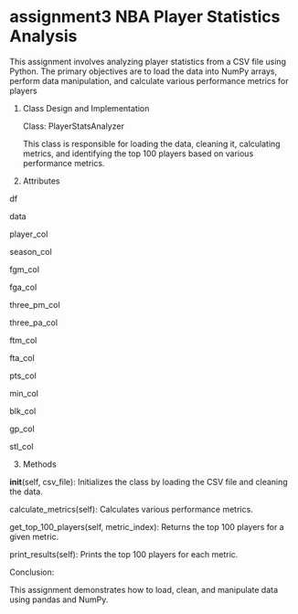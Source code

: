 # assignment3 NBA Player Statistics Analysis

This assignment involves analyzing player statistics from a CSV file using Python. The primary objectives are to load the data into NumPy arrays, perform data manipulation, and calculate various performance metrics for players

1. Class Design and Implementation

    Class: PlayerStatsAnalyzer

   This class is responsible for loading the data, cleaning it, calculating metrics, and identifying the top 100 players based on various performance metrics. 
 
2. Attributes

  df

  data

  player_col
  
  season_col

  fgm_col
  
  fga_col
  
  three_pm_col
  
  three_pa_col
  
  ftm_col
  
  fta_col
  
  pts_col
  
  min_col
  
  blk_col
  
  gp_col
  
  stl_col
  

3. Methods

__init__(self, csv_file): Initializes the class by loading the CSV file and cleaning the data.

calculate_metrics(self): Calculates various performance metrics.

get_top_100_players(self, metric_index): Returns the top 100 players for a given metric.

print_results(self): Prints the top 100 players for each metric.


Conclusion:
 
  This assignment demonstrates how to load, clean, and manipulate data using pandas and NumPy.
